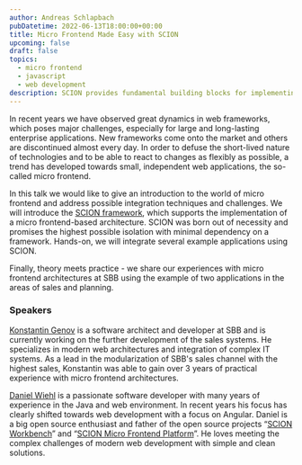 ```yaml
---
author: Andreas Schlapbach
pubDatetime: 2022-06-13T18:00:00+00:00
title: Micro Frontend Made Easy with SCION
upcoming: false
draft: false
topics:
  - micro frontend
  - javascript
  - web development
description: SCION provides fundamental building blocks for implementing a micro frontend architecture and facilitates the development of Angular web applications that require a complex workbench layout of multiple views and windows.
---
```


In recent years we have observed great dynamics in web frameworks, which poses major challenges, especially for large and long-lasting enterprise applications. New frameworks come onto the market and others are discontinued almost every day. In order to defuse the short-lived nature of technologies and to be able to react to changes as flexibly as possible, a trend has developed towards small, independent web applications, the so-called micro frontend.

In this talk we would like to give an introduction to the world of micro frontend and address possible integration techniques and challenges. We will introduce the [SCION framework](https://github.com/SchweizerischeBundesbahnen/scion-microfrontend-platform), which supports the implementation of a micro frontend-based architecture. SCION was born out of necessity and promises the highest possible isolation with minimal dependency on a framework. Hands-on, we will integrate several example applications using SCION.

Finally, theory meets practice - we share our experiences with micro frontend architectures at SBB using the example of two applications in the areas of sales and planning.

### Speakers

[Konstantin Genov](https://ch.linkedin.com/in/konstantin-genov-20b23920/) is a software architect and developer at SBB and is currently working on the further development of the sales systems. He specializes in modern web architectures and integration of complex IT systems. As a lead in the modularization of SBB's sales channel with the highest sales, Konstantin was able to gain over 3 years of practical experience with micro frontend architectures.

[Daniel Wiehl](https://www.xing.com/profile/Daniel_Wiehl4) is a passionate software developer with many years of experience in the Java and web environment. In recent years his focus has clearly shifted towards web development with a focus on Angular. Daniel is a big open source enthusiast and father of the open source projects “[SCION Workbench](https://github.com/SchweizerischeBundesbahnen/scion-workbench/)” and “[SCION Micro Frontend Platform](https://github.com/SchweizerischeBundesbahnen/scion-microfrontend-platform/)”. He loves meeting the complex challenges of modern web development with simple and clean solutions.
